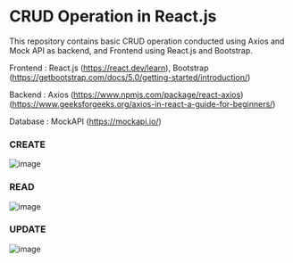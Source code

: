# CRUD Operation in React.js

This repository contains basic CRUD operation conducted using Axios and Mock API as backend, and Frontend using React.js and Bootstrap.

Frontend : React.js (https://react.dev/learn), Bootstrap (https://getbootstrap.com/docs/5.0/getting-started/introduction/)

Backend : Axios (https://www.npmjs.com/package/react-axios) (https://www.geeksforgeeks.org/axios-in-react-a-guide-for-beginners/)

Database : MockAPI (https://mockapi.io/) 

### CREATE
![image](https://github.com/bshreyank/CRUD-Operation-Axios/assets/66244570/19c4f883-66c7-461b-9adc-1b2dd2354bd1)

### READ
![image](https://github.com/bshreyank/CRUD-Operation-Axios/assets/66244570/72f03b09-95d4-4717-b095-41245b59bb6a)

### UPDATE
![image](https://github.com/bshreyank/CRUD-Operation-Axios/assets/66244570/2df59329-eab6-47e9-972d-9cb8a74579fa)
